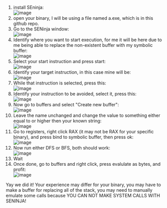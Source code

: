 1. install SEninja:\
![image](https://github.com/Boberttt/Reverse-Engineering/assets/104478197/bca49d5e-9fd1-4e12-aaca-43564ad4c408)
2. open your binary, I will be using a file named a.exe, which is in this github repo.
3. Go to the SENinja window:\
![image](https://github.com/Boberttt/Reverse-Engineering/assets/104478197/b57fbff9-8865-4405-a9db-c56cc163cdb8)
4. Identify where you want to start execution, for me it will be here due to me being able to replace the non-existent buffer with my symbolic buffer:\
![image](https://github.com/Boberttt/Reverse-Engineering/assets/104478197/a2a61320-f30a-45db-858d-2280d8ef1571)
5. Select your start instruction and press start:\
![image](https://github.com/Boberttt/Reverse-Engineering/assets/104478197/50c15ade-1c14-4bd5-b8ce-01f52d2fac81)
6. Identify your target instruction, in this case mine will be:\
![image](https://github.com/Boberttt/Reverse-Engineering/assets/104478197/7d2f88f0-8d49-4346-b642-b638287d3f8a)
7. While that instruction is selected, press this:\
![image](https://github.com/Boberttt/Reverse-Engineering/assets/104478197/62bac00e-4671-433c-9f96-7d879364041d)
8. Identify your instruction to be avoided, select it, press this:\
![image](https://github.com/Boberttt/Reverse-Engineering/assets/104478197/8f6eb735-1633-40d1-ada0-8c28500fc4be)
9. Now go to buffers and select "Create new buffer":\
![image](https://github.com/Boberttt/Reverse-Engineering/assets/104478197/f3648c12-f83b-4ab5-bcba-68fc06ad3dfb)
10. Leave the name unchanged and change the value to something either equal to or higher then your known string:\
![image](https://github.com/Boberttt/Reverse-Engineering/assets/104478197/58e732cb-823c-4722-a4e1-ae16bb6929d5)
12. Go to registers, right click RAX (it may not be RAX for your specific binary), and press bind to symbolic buffer, then press ok:\
![image](https://github.com/Boberttt/Reverse-Engineering/assets/104478197/fd36ae32-6fc4-4adc-b633-dcaca4deec49)
12. Now run either DFS or BFS, both should work:\
![image](https://github.com/Boberttt/Reverse-Engineering/assets/104478197/8bc6f462-bee6-4593-a674-cf1bf08954ec)
13. Wait
14. Once done, go to buffers and right click, press evalulate as bytes, and profit:\
![image](https://github.com/Boberttt/Reverse-Engineering/assets/104478197/005c6deb-9c20-4da0-8063-82d9e6d8b0e8)

Yay we did it! Your experience may differ for your binary, you may have to make a buffer for replacing all of the stack, you may need to manually emulate some calls because YOU CAN NOT MAKE SYSTEM CALLS WITH SENINJA!
